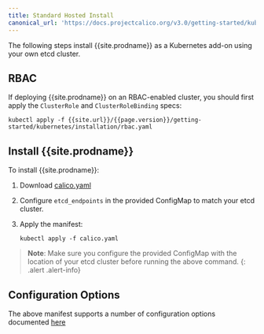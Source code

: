 ```yaml
---
title: Standard Hosted Install
canonical_url: 'https://docs.projectcalico.org/v3.0/getting-started/kubernetes/installation/hosted/hosted'
---
```


The following steps install {{site.prodname}} as a Kubernetes add-on using your own etcd cluster.

## RBAC

If deploying {{site.prodname}} on an RBAC-enabled cluster, you should first apply the `ClusterRole` and `ClusterRoleBinding` specs:

```
kubectl apply -f {{site.url}}/{{page.version}}/getting-started/kubernetes/installation/rbac.yaml
```

## Install {{site.prodname}}

To install {{site.prodname}}:

1. Download [calico.yaml](calico.yaml)

1. Configure `etcd_endpoints` in the provided ConfigMap to match your etcd cluster.

1. Apply the manifest:

   ```shell
   kubectl apply -f calico.yaml
   ```

> **Note**: Make sure you configure the provided ConfigMap with the 
> location of your etcd cluster before running the above command.
{: .alert .alert-info}


## Configuration Options

The above manifest supports a number of configuration options documented [here](index#configuration-options)

